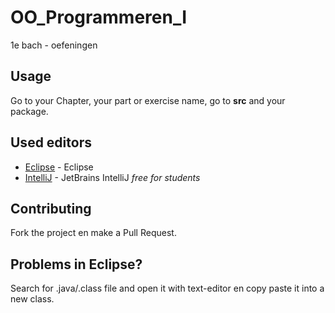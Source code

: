 # OO_Programmeren_I
1e bach - oefeningen


## Usage
Go to your Chapter, your part or exercise name, go to **src** and your package.

## 

## Used editors

* [Eclipse](https://www.eclipse.org/) - Eclipse
* [IntelliJ](https://www.jetbrains.com/idea/) - JetBrains IntelliJ *free for students*

## Contributing

Fork the project en make a Pull Request.

## Problems in Eclipse?

Search for .java/.class file and open it with text-editor en copy paste it into a new class.
